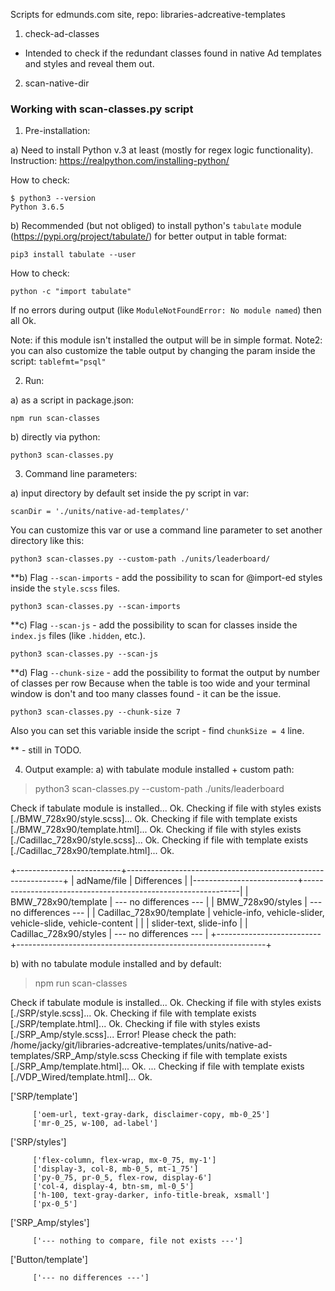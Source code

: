 Scripts for edmunds.com site, repo: libraries-adcreative-templates

1. check-ad-classes
- Intended to check if the redundant classes found in native Ad templates and styles and reveal them out.

2. scan-native-dir

### Working with scan-classes.py script

1. Pre-installation:

a) Need to install Python v.3 at least (mostly for regex logic functionality). 
Instruction: https://realpython.com/installing-python/

How to check:

    $ python3 --version
    Python 3.6.5

b) Recommended (but not obliged) to install python's `tabulate` module (https://pypi.org/project/tabulate/) for better output in table format:
    
    pip3 install tabulate --user
    
How to check:

    python -c "import tabulate"
If no errors during output (like `ModuleNotFoundError: No module named`) then all Ok.

Note: if this module isn't installed the output will be in simple format.
Note2: you can also customize the table output by changing the param inside the script: `tablefmt="psql"`

2. Run:

a) as a script in package.json:

    npm run scan-classes

b) directly via python:

    python3 scan-classes.py
    
3. Command line parameters:

a) input directory by default set inside the py script in var:

    scanDir = './units/native-ad-templates/'
You can customize this var or use a command line parameter to set another directory like this:

    python3 scan-classes.py --custom-path ./units/leaderboard/

**b) Flag `--scan-imports` - add the possibility to scan for @import-ed styles inside the `style.scss` files.

    python3 scan-classes.py --scan-imports

**c) Flag `--scan-js` - add the possibility to scan for classes inside the `index.js` files (like `.hidden`, etc.).

    python3 scan-classes.py --scan-js
    
**d) Flag `--chunk-size` - add the possibility to format the output by number of classes per row
Because when the table is too wide and your terminal window is don't and too many classes found - it can be the issue.

    python3 scan-classes.py --chunk-size 7
Also you can set this variable inside the script - find `chunkSize = 4` line.

** - still in TODO.

4. Output example:
a) with tabulate module installed + custom path: 

>python3 scan-classes.py --custom-path ./units/leaderboard

Check if tabulate module is installed... Ok.
Checking if file with styles exists [./BMW_728x90/style.scss]... Ok.
Checking if file with template exists [./BMW_728x90/template.html]... Ok.
Checking if file with styles exists [./Cadillac_728x90/style.scss]... Ok.
Checking if file with template exists [./Cadillac_728x90/template.html]... Ok.

+--------------------------+--------------------------------------------------------------+
| adName/file              | Differences                                                  |
|--------------------------+--------------------------------------------------------------|
| BMW_728x90/template      | --- no differences ---                                       |
| BMW_728x90/styles        | --- no differences ---                                       |
| Cadillac_728x90/template | vehicle-info, vehicle-slider, vehicle-slide, vehicle-content |
|                          | slider-text, slide-info                                      |
| Cadillac_728x90/styles   | --- no differences ---                                       |
+--------------------------+--------------------------------------------------------------+

b) with no tabulate module installed and by default:

>npm run scan-classes

Check if tabulate module is installed... Ok.
Checking if file with styles exists [./SRP/style.scss]... Ok.
Checking if file with template exists [./SRP/template.html]... Ok.
Checking if file with styles exists [./SRP_Amp/style.scss]... Error! 
	 Please check the path:  /home/jacky/git/libraries-adcreative-templates/units/native-ad-templates/SRP_Amp/style.scss
Checking if file with template exists [./SRP_Amp/template.html]... Ok.
...
Checking if file with template exists [./VDP_Wired/template.html]... Ok.

['SRP/template']

		 ['oem-url, text-gray-dark, disclaimer-copy, mb-0_25']
		 ['mr-0_25, w-100, ad-label']
['SRP/styles']

		 ['flex-column, flex-wrap, mx-0_75, my-1']
		 ['display-3, col-8, mb-0_5, mt-1_75']
		 ['py-0_75, pr-0_5, flex-row, display-6']
		 ['col-4, display-4, btn-sm, ml-0_5']
		 ['h-100, text-gray-darker, info-title-break, xsmall']
		 ['px-0_5']
['SRP_Amp/styles']

		 ['--- nothing to compare, file not exists ---']
['Button/template']

		 ['--- no differences ---']
